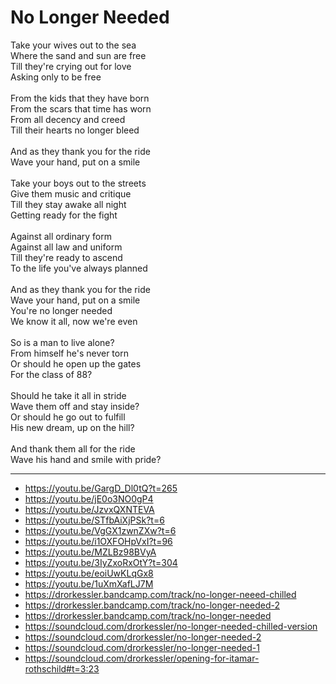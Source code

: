 # No Longer Needed

Take your wives out to the sea\
Where the sand and sun are free\
Till they're crying out for love\
Asking only to be free\
\
From the kids that they have born\
From the scars that time has worn\
From all decency and creed\
Till their hearts no longer bleed\
\
And as they thank you for the ride\
Wave your hand, put on a smile\
\
Take your boys out to the streets\
Give them music and critique\
Till they stay awake all night\
Getting ready for the fight\
\
Against all ordinary form\
Against all law and uniform\
Till they're ready to ascend\
To the life you've always planned\
\
And as they thank you for the ride\
Wave your hand, put on a smile\
You're no longer needed\
We know it all, now we're even\
\
So is a man to live alone?\
From himself he's never torn\
Or should he open up the gates\
For the class of 88?\
\
Should he take it all in stride\
Wave them off and stay inside?\
Or should he go out to fulfill\
His new dream, up on the hill?\
\
And thank them all for the ride\
Wave his hand and smile with pride?

---
- https://youtu.be/GargD_Dl0tQ?t=265
- https://youtu.be/jE0o3NO0gP4
- https://youtu.be/JzvxQXNTEVA
- https://youtu.be/STfbAiXjPSk?t=6
- https://youtu.be/VgGX1zwnZXw?t=6
- https://youtu.be/i1OXFOHpVxI?t=96
- https://youtu.be/MZLBz98BVyA
- https://youtu.be/3IyZxoRxOtY?t=304
- https://youtu.be/eoiUwKLqGx8
- https://youtu.be/1uXmXafLJ7M
- https://drorkessler.bandcamp.com/track/no-longer-neeed-chilled
- https://drorkessler.bandcamp.com/track/no-longer-needed-2
- https://drorkessler.bandcamp.com/track/no-longer-needed
- https://soundcloud.com/drorkessler/no-longer-needed-chilled-version
- https://soundcloud.com/drorkessler/no-longer-needed-2
- https://soundcloud.com/drorkessler/no-longer-needed-1
- https://soundcloud.com/drorkessler/opening-for-itamar-rothschild#t=3:23
